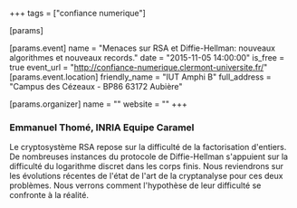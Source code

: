 +++
tags = ["confiance numerique"]

[params]

[params.event]
name = "Menaces sur RSA et Diffie-Hellman: nouveaux algorithmes et nouveaux records."
date = "2015-11-05 14:00:00"
is_free = true
event_url = "http://confiance-numerique.clermont-universite.fr/"
[params.event.location]
friendly_name = "IUT Amphi B"
full_address = "Campus des Cézeaux - BP86 63172 Aubière"

[params.organizer]
name = ""
website = ""
+++

### Emmanuel Thomé, INRIA Equipe Caramel
Le cryptosystème RSA repose sur la difficulté de la factorisation d'entiers. De nombreuses instances du protocole de Diffie-Hellman s'appuient sur la difficulté du logarithme discret dans les corps finis. Nous reviendrons sur les évolutions récentes de l'état de l'art de la cryptanalyse pour ces deux problèmes. Nous verrons comment l'hypothèse de leur difficulté se confronte à la réalité.
